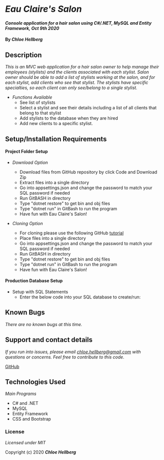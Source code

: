 # _Eau Claire's Salon_

#### _Console application for a hair salon using C#/.NET, MySQL and Entity Framework, Oct 9th 2020_

#### By _**Chloe Hellberg**_

## Description

_This is an MVC web application for a hair salon owner to help manage their employees (stylists) and the clients associated with each stylist. Salon owner should be able to add a list of stylists working at the salon, and for each stylist, add clients who see that stylist. The stylists have specific specialties, so each client can only see/belong to a single stylist._
  * _Functions Available_
    * See list of stylists
    * Select a stylist and see their details including a list of all clients that belong to that stylist
    * Add stylists to the database when they are hired
    * Add new clients to a specific stylist.
  

## Setup/Installation Requirements

#### Project Folder Setup
* _Download Option_
  * Download files from GitHub repository by click Code and Download Zip
  * Extract files into a single directory
  * Go into appsettings.json and change the password to match your SQL password if needed
  * Run GitBASH in directory
  * Type "dotnet restore" to get bin and obj files
  * Type "dotnet run" in GitBash to run the program
  * Have fun with Eau Claire's Salon!

* _Cloning Option_
  * For cloning please use the following GitHub [tutorial](https://docs.github.com/en/enterprise/2.16/user/github/creating-cloning-and-archiving-repositories/cloning-a-repository)
  * Place files into a single directory
  * Go into appsettings.json and change the password to match your SQL password if needed
  * Run GitBASH in directory
  * Type "dotnet restore" to get bin and obj files
  * Type "dotnet run" in GitBash to run the program
  * Have fun with Eau Claire's Salon!

#### Production Database Setup

* Setup with SQL Statements
  * Enter the below code into your SQL database to create/run: 


## Known Bugs

_There are no known bugs at this time._

## Support and contact details

_If you run into issues, please email chloe.hellberg@gmail.com with questions or concerns. Feel free to contribute to this code._

[GitHub](https://github.com/chloehellberg)

## Technologies Used

_Main Programs_
  * C# and .NET
  * MySQL
  * Entity Framework
  * CSS and Bootstrap

### License

*Licensed under MIT*

Copyright (c) 2020 **_Chloe Hellberg_**
